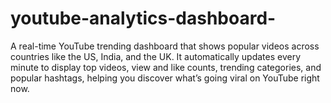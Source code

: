 # youtube-analytics-dashboard-

A real-time YouTube trending dashboard that shows popular videos across countries like the US, India, and the UK. It automatically updates every minute to display top videos, view and like counts, trending categories, and popular hashtags, helping you discover what’s going viral on YouTube right now.


